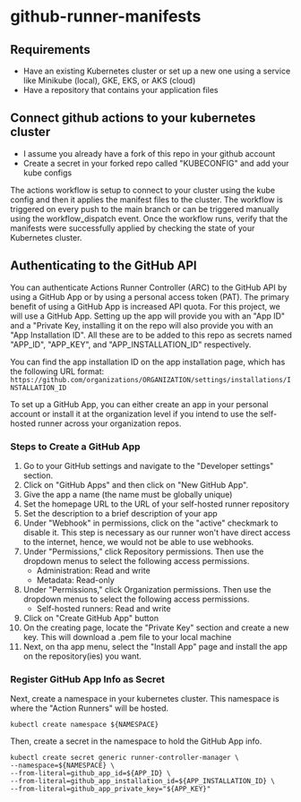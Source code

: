 # github-runner-manifests

## Requirements
- Have an existing Kubernetes cluster or set up a new one using a service like Minikube (local), GKE, EKS, or AKS (cloud)
- Have a repository that contains your application files

## Connect github actions to your kubernetes cluster
- I assume you already have a fork of this repo in your github account
- Create a secret in your forked repo called "KUBECONFIG" and add your kube configs

The actions workflow is setup to connect to your cluster using the kube config and then it applies the manifest files to the cluster. The workflow is triggered on every push to the main branch or can be triggered manually using the workflow_dispatch event. Once the workflow runs, verify that the manifests were successfully applied by checking the state of your Kubernetes cluster.

## Authenticating to the GitHub API
You can authenticate Actions Runner Controller (ARC) to the GitHub API by using a GitHub App or by using a personal access token (PAT). The primary benefit of using a GitHub App is increased API quota. For this project, we will use a GitHub App. Setting up the app will provide you with an "App ID" and a "Private Key, installing it on the repo will also provide you with an "App Installation ID". All these are to be added to this repo as secrets named "APP_ID", "APP_KEY", and "APP_INSTALLATION_ID" respectively.

You can find the app installation ID on the app installation page, which has the following URL format:
`https://github.com/organizations/ORGANIZATION/settings/installations/INSTALLATION_ID`

To set up a GitHub App, you can either create an app in your personal account or install it at the organization level if you intend to use the self-hosted runner across your organization repos.

### Steps to Create a GitHub App
1. Go to your GitHub settings and navigate to the "Developer settings" section.
2. Click on "GitHub Apps" and then click on "New GitHub App".
3. Give the app a name (the name must be globally unique)
4. Set the homepage URL to the URL of your self-hosted runner repository
5. Set the description to a brief description of your app
6. Under "Webhook" in permissions, click on the "active" checkmark to disable it. This step is necessary as our runner won't have direct access to the internet, hence, we would not be able to use webhooks.
7. Under "Permissions," click Repository permissions. Then use the dropdown menus to select the following access permissions.
    - Administration: Read and write
    - Metadata: Read-only
8. Under "Permissions," click Organization permissions. Then use the dropdown menus to select the following access permissions.
    - Self-hosted runners: Read and write
9. Click on "Create GitHub App" button
10. On the creating page, locate the "Private Key" section and create a new key. This will download a .pem file to your local machine
11. Next, on tha app menu, select the "Install App" page and install the app on the repository(ies) you want.

### Register GitHub App Info as Secret
Next, create a namespace in your kubernetes cluster. This namespace is where the "Action Runners" will be hosted.
```
kubectl create namespace ${NAMESPACE}
```
Then, create a secret in the namespace to hold the GitHub App info.
```
kubectl create secret generic runner-controller-manager \
--namespace=${NAMESPACE} \
--from-literal=github_app_id=${APP_ID} \
--from-literal=github_app_installation_id=${APP_INSTALLATION_ID} \
--from-literal=github_app_private_key="${APP_KEY}"
```


